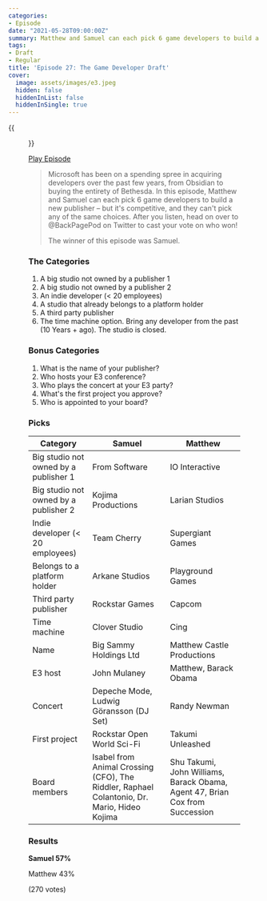 ```yaml
---
categories:
- Episode
date: "2021-05-28T09:00:00Z"
summary: Matthew and Samuel can each pick 6 game developers to build a new publisher.
tags:
- Draft
- Regular
title: 'Episode 27: The Game Developer Draft'
cover: 
  image: assets/images/e3.jpeg
  hidden: false
  hiddenInList: false
  hiddenInSingle: true
---
```


{{<figure 
  src="/assets/images/e3.jpeg" 
  caption="Image Credit: Liam Richardson" 
  alt="Matthew Castle Productions stuns E3">}}

[Play Episode](https://shows.acast.com/the-back-page-a-video-games-podcast/episodes/6249ec71be92a6001320e9bf)
> Microsoft has been on a spending spree in acquiring developers over the past few years, from Obsidian to buying the entirety of Bethesda. In this episode, Matthew and Samuel can each pick 6 game developers to build a new publisher – but it's competitive, and they can't pick any of the same choices. After you listen, head on over to @BackPagePod on Twitter to cast your vote on who won!
>
> The winner of this episode was Samuel.

### The Categories
1. A big studio not owned by a publisher 1
2. A big studio not owned by a publisher 2
3. An indie developer (< 20 employees)
4. A studio that already belongs to a platform holder
5. A third party publisher
6. The time machine option. Bring any developer from the past (10 Years + ago). The studio is closed.

### Bonus Categories
1. What is the name of your publisher?
2. Who hosts your E3 conference?
3. Who plays the concert at your E3 party?
4. What's the first project you approve?
5. Who is appointed to your board?

### Picks

| Category                              | Samuel                                                                                      | Matthew                                                                      |
|---------------------------------------|---------------------------------------------------------------------------------------------|------------------------------------------------------------------------------|
| Big studio not owned by a publisher 1 | From Software                                                                               | IO Interactive                                                               |
| Big studio not owned by a publisher 2 | Kojima Productions                                                                          | Larian Studios                                                               |
| Indie developer (< 20 employees)      | Team Cherry                                                                                 | Supergiant Games                                                             |
| Belongs to a platform holder          | Arkane Studios                                                                              | Playground Games                                                             |
| Third party publisher                 | Rockstar Games                                                                              | Capcom                                                                       |
| Time machine                          | Clover Studio                                                                               | Cing                                                                         |
| Name                                  | Big Sammy Holdings Ltd                                                                      | Matthew Castle Productions                                                   |
| E3 host                               | John Mulaney                                                                                | Matthew, Barack Obama                                                        |
| Concert                               | Depeche Mode, Ludwig Göransson (DJ Set)                                                     | Randy Newman                                                                 |
| First project                         | Rockstar Open World Sci-Fi                                                                  | Takumi Unleashed                                                             |
| Board members                         | Isabel from Animal Crossing (CFO), The Riddler, Raphael Colantonio, Dr. Mario, Hideo Kojima | Shu Takumi, John Williams, Barack Obama, Agent 47, Brian Cox from Succession |


### Results

**Samuel 57%**

Matthew 43%

(270 votes)